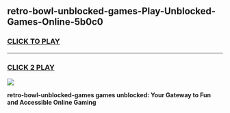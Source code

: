 
## retro-bowl-unblocked-games-Play-Unblocked-Games-Online-5b0c0
<h3>
<a href="https://premium76.site?title=retro-bowl-unblocked-games&ref=24A">CLICK TO PLAY</a></h3>
<hr>

<h3>
<a href="https://premium76.site?title=retro-bowl-unblocked-games&ref=24A">CLICK 2 PLAY</a>
  
</h3>

<a href="https://premium76.site?title=retro-bowl-unblocked-games&ref=24A"><img src="https://clearcache.store/games.png"></a>


**retro-bowl-unblocked-games games unblocked: Your Gateway to Fun and Accessible Online Gaming**
